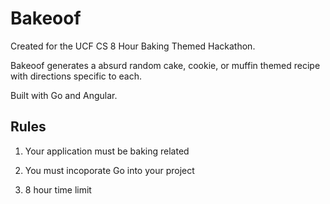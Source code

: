 # Bakeoof

Created for the UCF CS 8 Hour Baking Themed Hackathon.

Bakeoof generates a absurd random cake, cookie, or muffin themed recipe with directions specific to each.

Built with Go and Angular.

## Rules

1. Your application must be baking related

2. You must incoporate Go into your project

3. 8 hour time limit
